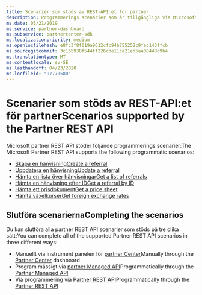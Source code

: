 ```yaml
---
title: Scenarier som stöds av REST-API:et för partner
description: Programmerings scenarier som är tillgängliga via Microsoft partner REST API.
ms.date: 05/21/2019
ms.service: partner-dashboard
ms.subservice: partnercenter-sdk
ms.localizationpriority: medium
ms.openlocfilehash: e8fc3f8f019a9612cfc94b755252c9fac143ffcb
ms.sourcegitcommit: 3c165938f544ff226cbe11ca21ed5aa00448d9b4
ms.translationtype: MT
ms.contentlocale: sv-SE
ms.lasthandoff: 04/23/2020
ms.locfileid: "97770580"
---
```

# <a name="scenarios-supported-by-the-partner-rest-api"></a><span data-ttu-id="a3d8f-103">Scenarier som stöds av REST-API:et för partner</span><span class="sxs-lookup"><span data-stu-id="a3d8f-103">Scenarios supported by the Partner REST API</span></span>

<span data-ttu-id="a3d8f-104">Microsoft partner REST API stöder följande programmerings scenarier:</span><span class="sxs-lookup"><span data-stu-id="a3d8f-104">The Microsoft Partner REST API supports the following programmatic scenarios:</span></span>

* [<span data-ttu-id="a3d8f-105">Skapa en hänvisning</span><span class="sxs-lookup"><span data-stu-id="a3d8f-105">Create a referral</span></span>](create-a-referral.md)
* [<span data-ttu-id="a3d8f-106">Uppdatera en hänvisning</span><span class="sxs-lookup"><span data-stu-id="a3d8f-106">Update a referral</span></span>](update-a-referral.md)
* [<span data-ttu-id="a3d8f-107">Hämta en lista över hänvisningar</span><span class="sxs-lookup"><span data-stu-id="a3d8f-107">Get a list of referrals</span></span>](get-a-list-of-referrals.md)
* [<span data-ttu-id="a3d8f-108">Hämta en hänvisning efter ID</span><span class="sxs-lookup"><span data-stu-id="a3d8f-108">Get a referral by ID</span></span>](get-a-referral-by-id.md)
* [<span data-ttu-id="a3d8f-109">Hämta ett prisdokument</span><span class="sxs-lookup"><span data-stu-id="a3d8f-109">Get a price sheet</span></span>](get-a-price-sheet.md)
* [<span data-ttu-id="a3d8f-110">Hämta växelkurser</span><span class="sxs-lookup"><span data-stu-id="a3d8f-110">Get foreign exchange rates</span></span>](get-foreign-exchange-rates.md)

## <a name="completing-the-scenarios"></a><span data-ttu-id="a3d8f-111">Slutföra scenarierna</span><span class="sxs-lookup"><span data-stu-id="a3d8f-111">Completing the scenarios</span></span>

<span data-ttu-id="a3d8f-112">Du kan slutföra alla partner REST API scenarier som stöds på tre olika sätt:</span><span class="sxs-lookup"><span data-stu-id="a3d8f-112">You can complete all of the supported Partner REST API scenarios in three different ways:</span></span>

* <span data-ttu-id="a3d8f-113">Manuellt via instrument panelen för [partner Center](https://go.microsoft.com/fwlink/p/?LinkId=620294)</span><span class="sxs-lookup"><span data-stu-id="a3d8f-113">Manually through the [Partner Center](https://go.microsoft.com/fwlink/p/?LinkId=620294) dashboard</span></span>
* <span data-ttu-id="a3d8f-114">Program mässigt via [partner Managed API](https://docs.microsoft.com/partner-center/develop/partner-center-managed-api)</span><span class="sxs-lookup"><span data-stu-id="a3d8f-114">Programmatically through the [Partner Managed API](https://docs.microsoft.com/partner-center/develop/partner-center-managed-api)</span></span>
* <span data-ttu-id="a3d8f-115">Via programmering via [Partner REST API](https://docs.microsoft.com/partner-center/develop/partner-center-rest-api-reference)</span><span class="sxs-lookup"><span data-stu-id="a3d8f-115">Programmatically through the [Partner REST API](https://docs.microsoft.com/partner-center/develop/partner-center-rest-api-reference)</span></span>
